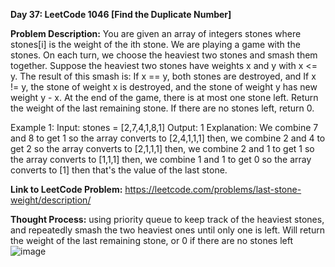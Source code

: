 **Day 37: LeetCode 1046 [Find the Duplicate Number]**

**Problem Description:**
You are given an array of integers stones where stones[i] is the weight of the ith stone.
We are playing a game with the stones. On each turn, we choose the heaviest two stones and smash them together. Suppose the heaviest two stones have weights x and y with x <= y. The result of this smash is:
If x == y, both stones are destroyed, and
If x != y, the stone of weight x is destroyed, and the stone of weight y has new weight y - x.
At the end of the game, there is at most one stone left.
Return the weight of the last remaining stone. If there are no stones left, return 0.

Example 1:
Input: stones = [2,7,4,1,8,1]
Output: 1
Explanation: 
We combine 7 and 8 to get 1 so the array converts to [2,4,1,1,1] then,
we combine 2 and 4 to get 2 so the array converts to [2,1,1,1] then,
we combine 2 and 1 to get 1 so the array converts to [1,1,1] then,
we combine 1 and 1 to get 0 so the array converts to [1] then that's the value of the last stone.

**Link to LeetCode Problem:**
https://leetcode.com/problems/last-stone-weight/description/

**Thought Process:**
using priority queue to keep track of the heaviest stones, and repeatedly smash the two heaviest ones until only one is left. Will return the weight of the last remaining stone, or 0 if there are no stones left
![image](https://github.com/404reese/100DaysOfJava/assets/135740066/25a175c9-61d7-4161-aaa6-770800d6f026)
